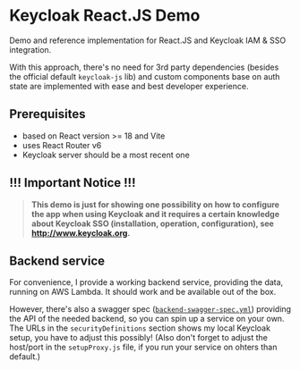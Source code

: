 # Keycloak React.JS Demo

Demo and reference implementation for React.JS and Keycloak IAM & SSO integration.

With this approach, there's no need for 3rd party dependencies (besides the official default `keycloak-js` lib) and custom components base on auth state are implemented with ease and best developer experience.

## Prerequisites

- based on React version >= 18 and Vite
- uses React Router v6
- Keycloak server should be a most recent one

## !!! Important Notice !!!

> **This demo is just for showing one possibility on how to configure the app when using Keycloak and it requires a certain knowledge about Keycloak SSO (installation, operation, configuration), see http://www.keycloak.org.**

## Backend service

For convenience, I provide a working backend service, providing the data, running on AWS Lambda.
It should work and be available out of the box.

However, there's also a swagger spec ([`backend-swagger-spec.yml`](./backend-swagger-spec.yml)) providing the API of the needed backend, so you can spin up a service on your own.
The URLs in the `securityDefinitions` section shows my local Keycloak setup, you have to adjust this possibly!
(Also don't forget to adjust the host/port in the `setupProxy.js` file, if you run your service on ohters than default.)
